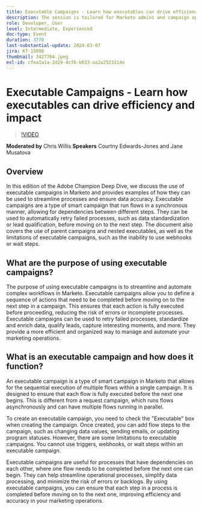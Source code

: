 ```yaml
---
title: Executable Campaigns - Learn how executables can drive efficiency & impact
description: The session is tailored for Marketo admins and campaign operations professionals and focuses on understanding and deploying executable campaigns to add value to campaigns and programs, create efficiencies, and drive growth.
role: Developer, User
level: Intermediate, Experienced
doc-type: Event
duration: 3778
last-substantial-update: 2024-03-07
jira: KT-15098
thumbnail: 3427704.jpeg
exl-id: cfea1a1a-2d29-4cf6-b633-aa2a2523114e
---
```

# Executable Campaigns - Learn how executables can drive efficiency and impact

>[!VIDEO](https://video.tv.adobe.com/v/3427704/?learn=on)

**Moderated by** Chris Willis
**Speakers** Courtny Edwards-Jones and Jane Musatova

## Overview

In this edition of the Adobe Champion Deep Dive, we discuss the use of executable campaigns in Marketo and provides examples of how they can be used to streamline processes and ensure data accuracy. Executable campaigns are a type of smart campaign that run flows in a synchronous manner, allowing for dependencies between different steps. They can be used to automatically retry failed processes, such as data standardization or lead qualification, before moving on to the next step. The document also covers the use of parent campaigns and nested executables, as well as the limitations of executable campaigns, such as the inability to use webhooks or wait steps.

## What are the purpose of using executable campaigns? 

The purpose of using executable campaigns is to streamline and automate complex workflows in Marketo. Executable campaigns allow you to define a sequence of actions that need to be completed before moving on to the next step in a campaign. This ensures that each action is fully executed before proceeding, reducing the risk of errors or incomplete processes. Executable campaigns can be used to retry failed processes, standardize and enrich data, qualify leads, capture interesting moments, and more. They provide a more efficient and organized way to manage and automate your marketing operations.

## What is an executable campaign and how does it function?

An executable campaign is a type of smart campaign in Marketo that allows for the sequential execution of multiple flows within a single campaign. It is designed to ensure that each flow is fully executed before the next one begins. This is different from a request campaign, which runs flows asynchronously and can have multiple flows running in parallel.

To create an executable campaign, you need to check the "Executable" box when creating the campaign. Once created, you can add flow steps to the campaign, such as changing data values, sending emails, or updating program statuses. However, there are some limitations to executable campaigns. You cannot use triggers, webhooks, or wait steps within an executable campaign.

Executable campaigns are useful for processes that have dependencies on each other, where one flow needs to be completed before the next one can begin. They can help streamline operational processes, simplify data processing, and minimize the risk of errors or backlogs. By using executable campaigns, you can ensure that each step in a process is completed before moving on to the next one, improving efficiency and accuracy in your marketing operations.